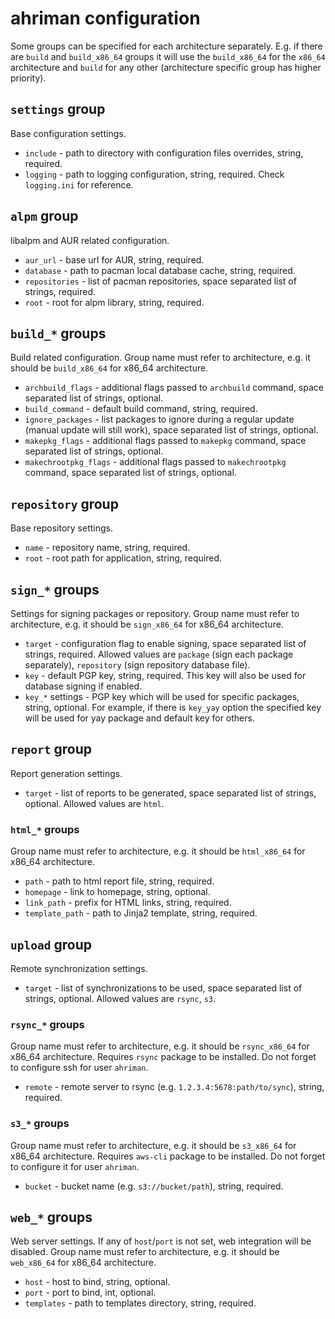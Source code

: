 # ahriman configuration

Some groups can be specified for each architecture separately. E.g. if there are `build` and `build_x86_64` groups it will use the `build_x86_64` for the `x86_64` architecture and `build` for any other (architecture specific group has higher priority).

## `settings` group

Base configuration settings.

* `include` - path to directory with configuration files overrides, string, required.
* `logging` - path to logging configuration, string, required. Check `logging.ini` for reference.

## `alpm` group

libalpm and AUR related configuration.

* `aur_url` - base url for AUR, string, required.
* `database` - path to pacman local database cache, string, required.
* `repositories` - list of pacman repositories, space separated list of strings, required.
* `root` - root for alpm library, string, required.

## `build_*` groups

Build related configuration. Group name must refer to architecture, e.g. it should be `build_x86_64` for x86_64 architecture.

* `archbuild_flags` - additional flags passed to `archbuild` command, space separated list of strings, optional.
* `build_command` - default build command, string, required.
* `ignore_packages` - list packages to ignore during a regular update (manual update will still work), space separated list of strings, optional.
* `makepkg_flags` - additional flags passed to `makepkg` command, space separated list of strings, optional.
* `makechrootpkg_flags` - additional flags passed to `makechrootpkg` command, space separated list of strings, optional.

## `repository` group

Base repository settings.

* `name` - repository name, string, required.
* `root` - root path for application, string, required.

## `sign_*` groups

Settings for signing packages or repository. Group name must refer to architecture, e.g. it should be `sign_x86_64` for x86_64 architecture.

* `target` - configuration flag to enable signing, space separated list of strings, required. Allowed values are `package` (sign each package separately), `repository` (sign repository database file).
* `key` - default PGP key, string, required. This key will also be used for database signing if enabled.
* `key_*` settings - PGP key which will be used for specific packages, string, optional. For example, if there is `key_yay` option the specified key will be used for yay package and default key for others.

## `report` group

Report generation settings.

* `target` - list of reports to be generated, space separated list of strings, optional. Allowed values are `html`.

### `html_*` groups

Group name must refer to architecture, e.g. it should be `html_x86_64` for x86_64 architecture.

* `path` - path to html report file, string, required.
* `homepage` - link to homepage, string, optional.
* `link_path` - prefix for HTML links, string, required.
* `template_path` - path to Jinja2 template, string, required.

## `upload` group

Remote synchronization settings.

* `target` - list of synchronizations to be used, space separated list of strings, optional. Allowed values are `rsync`, `s3`.

### `rsync_*` groups

Group name must refer to architecture, e.g. it should be `rsync_x86_64` for x86_64 architecture. Requires `rsync` package to be installed. Do not forget to configure ssh for user `ahriman`.

* `remote` - remote server to rsync (e.g. `1.2.3.4:5678:path/to/sync`), string, required.

### `s3_*` groups

Group name must refer to architecture, e.g. it should be `s3_x86_64` for x86_64 architecture. Requires `aws-cli` package to be installed. Do not forget to configure it for user `ahriman`.

* `bucket` - bucket name (e.g. `s3://bucket/path`), string, required.

## `web_*` groups

Web server settings. If any of `host`/`port` is not set, web integration will be disabled. Group name must refer to architecture, e.g. it should be `web_x86_64` for x86_64 architecture.

* `host` - host to bind, string, optional.
* `port` - port to bind, int, optional.
* `templates` - path to templates directory, string, required.
